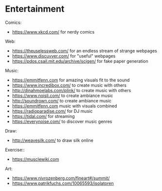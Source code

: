 # Entertainment

Comics:

- https://www.xkcd.com/ for nerdy comics

Web:

- https://theuselessweb.com/ for an endless stream of strange webpages
- https://www.discuvver.com/ for "useful" webpages
- https://pdos.csail.mit.edu/archive/scigen/ for fake paper generation

Music:

- https://emmitfenn.com for amazing visuals fit to the sound
- https://www.incredibox.com/ to create music with others
- http://dinahmoelabs.com/plink/ to create music with others
- https://www.noisli.com/ to create ambiance music
- http://soundrown.com/ to create ambiance music
- https://emmitfenn.com music with visuals combined
- https://radioparadise.com/ for DJ music
- https://tidal.com/ for streaming
- https://everynoise.com/ to discover music genres

Draw:

- http://weavesilk.com/ to draw silk online

Exercise::

- https://musclewiki.com

Art:

- https://www.nivrozenberg.com/fineart#/summit/
- https://www.patrikfuchs.com/10065593/isolatoren
